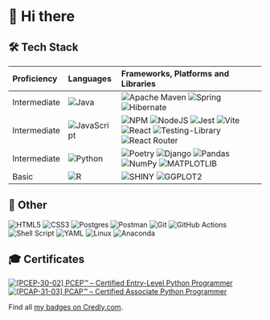 # 👋 Hi there 

## 🛠️ Tech Stack

| Proficiency | Languages | Frameworks, Platforms and Libraries |
|:---|:---|:---|
| Intermediate | ![Java](https://img.shields.io/badge/java-%23ED8B00.svg?style=for-the-badge&logo=openjdk&logoColor=white) | ![Apache Maven](https://img.shields.io/badge/Apache%20Maven-C71A36?style=for-the-badge&logo=Apache%20Maven&logoColor=white) ![Spring](https://img.shields.io/badge/spring-%236DB33F.svg?style=for-the-badge&logo=spring&logoColor=white) ![Hibernate](https://img.shields.io/badge/Hibernate-59666C?style=for-the-badge&logo=Hibernate&logoColor=white) |
| Intermediate | ![JavaScript](https://img.shields.io/badge/javascript-%23323330.svg?style=for-the-badge&logo=javascript&logoColor=%23F7DF1E) | ![NPM](https://img.shields.io/badge/NPM-%23CB3837.svg?style=for-the-badge&logo=npm&logoColor=white) ![NodeJS](https://img.shields.io/badge/node.js-6DA55F?style=for-the-badge&logo=node.js&logoColor=white) ![Jest](https://img.shields.io/badge/-jest-%23C21325?style=for-the-badge&logo=jest&logoColor=white) ![Vite](https://img.shields.io/badge/vite-%23646CFF.svg?style=for-the-badge&logo=vite&logoColor=white) ![React](https://img.shields.io/badge/react-%2320232a.svg?style=for-the-badge&logo=react&logoColor=%2361DAFB) ![Testing-Library](https://img.shields.io/badge/-TestingLibrary-%23E33332?style=for-the-badge&logo=testing-library&logoColor=white) ![React Router](https://img.shields.io/badge/React_Router-CA4245?style=for-the-badge&logo=react-router&logoColor=white)|
| Intermediate | ![Python](https://img.shields.io/badge/python-3670A0?style=for-the-badge&logo=python&logoColor=ffdd54) | ![Poetry](https://img.shields.io/badge/Poetry-%233B82F6.svg?style=for-the-badge&logo=poetry&logoColor=0B3D8D) ![Django](https://img.shields.io/badge/django-%23092E20.svg?style=for-the-badge&logo=django&logoColor=white) ![Pandas](https://img.shields.io/badge/pandas-%23150458.svg?style=for-the-badge&logo=pandas&logoColor=white) ![NumPy](https://img.shields.io/badge/numpy-%23013243.svg?style=for-the-badge&logo=numpy&logoColor=white) ![MATPLOTLIB](https://img.shields.io/badge/MATPLOTLIB-blue?style=for-the-badge&logoColor=Black&logoSize=auto) |
| Basic        | ![R](https://img.shields.io/badge/r-%23276DC3.svg?style=for-the-badge&logo=r&logoColor=white)|![SHINY](https://img.shields.io/badge/SHINY-lightblue?style=for-the-badge&logoColor=black&logoSize=auto&labelColor=%23eaf576&color=%23eaf576) ![GGPLOT2](https://img.shields.io/badge/GGPLOT2-lightblue?style=for-the-badge&logoColor=black&logoSize=auto&color=lightblue) |

## 🥅 Other
![HTML5](https://img.shields.io/badge/html5-%23E34F26.svg?style=for-the-badge&logo=html5&logoColor=white) 
![CSS3](https://img.shields.io/badge/css3-%231572B6.svg?style=for-the-badge&logo=css3&logoColor=white)
![Postgres](https://img.shields.io/badge/postgres-%23316192.svg?style=for-the-badge&logo=postgresql&logoColor=white) 
![Postman](https://img.shields.io/badge/Postman-FF6C37?style=for-the-badge&logo=postman&logoColor=white)
![Git](https://img.shields.io/badge/git-%23F05033.svg?style=for-the-badge&logo=git&logoColor=white)
![GitHub Actions](https://img.shields.io/badge/github%20actions-%232671E5.svg?style=for-the-badge&logo=githubactions&logoColor=white)
![Shell Script](https://img.shields.io/badge/shell_script-%23121011.svg?style=for-the-badge&logo=gnu-bash&logoColor=white)
![YAML](https://img.shields.io/badge/YAML-%2523ffffff?style=for-the-badge&logo=yaml&labelColor=%23800020&color=%23800020)
![Linux](https://img.shields.io/badge/Linux-FCC624?style=for-the-badge&logo=linux&logoColor=black)
![Anaconda](https://img.shields.io/badge/Anaconda-%2344A833.svg?style=for-the-badge&logo=anaconda&logoColor=white)




## 🎓 Certificates

<!--START_SECTION:badges-->
[![[PCEP-30-02] PCEP™ – Certified Entry-Level Python Programmer](https://images.credly.com/size/110x110/images/b790eb12-ecb3-4b94-89be-61aa40c92e7c/image.png)](http://www.credly.com/badges/1f515cf3-53dd-4113-9123-6243e2b581e9 "[PCEP-30-02] PCEP™ – Certified Entry-Level Python Programmer")
[![[PCAP-31-03] PCAP™ – Certified Associate Python Programmer](https://images.credly.com/size/110x110/images/4e248e82-9e87-4a63-9263-250fafe5fb1f/image.png)](http://www.credly.com/badges/b35bc49a-4eac-4f67-921c-8188d6d5812f "[PCAP-31-03] PCAP™ – Certified Associate Python Programmer")
<!--END_SECTION:badges-->

Find all [my badges on Credly.com](https://www.credly.com/users/kandelrabin/badges).
